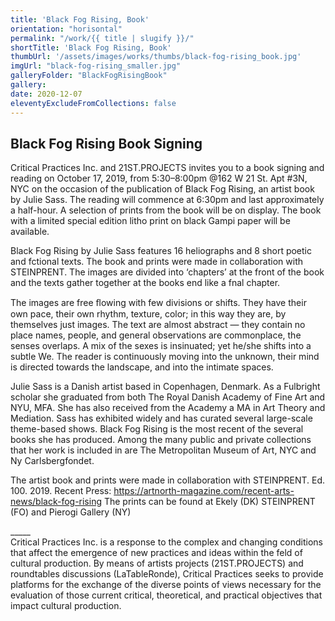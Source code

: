 ```yaml
---
title: 'Black Fog Rising, Book'
orientation: "horisontal"
permalink: "/work/{{ title | slugify }}/"
shortTitle: 'Black Fog Rising, Book'
thumbUrl: '/assets/images/works/thumbs/black-fog-rising_book.jpg'
imgUrl: "black-fog-rising_smaller.jpg"
galleryFolder: "BlackFogRisingBook"
gallery:
date: 2020-12-07
eleventyExcludeFromCollections: false
---
```



<div class="Txt">
  <h2>Black Fog Rising Book Signing</h2>
  <p>Critical Practices Inc. and 21ST.PROJECTS invites you to a book signing and reading on October 17, 2019, from 5:30–8:00pm @162 W 21 St. Apt #3N, NYC on the occasion of the publication of Black Fog Rising, an artist book by Julie Sass. The reading will commence at 6:30pm and last approximately a half-hour. A selection of prints from the book will be on display. The book with a limited special edition litho print on black Gampi paper will be available.</p>
  <p>Black Fog Rising by Julie Sass features 16 heliographs and 8 short poetic and fctional texts. The book and prints were made in collaboration with STEINPRENT. The images are divided into ‘chapters’ at the front of the book and the texts gather together at the books end like a fnal chapter.</p>
  <p>The images are free ﬂowing with few divisions or shifts. They have their own pace, their own rhythm, texture, color; in this way they are, by themselves just images. The text are almost abstract — they contain no place names, people, and general observations are commonplace, the senses overlaps. A mix of the sexes is insinuated; yet he/she shifts into a subtle We. The reader is continuously moving into the unknown, their mind is directed towards the landscape, and into the intimate spaces.</p>
  <p>Julie Sass is a Danish artist based in Copenhagen, Denmark. As a Fulbright scholar she graduated from both The Royal Danish Academy of Fine Art and NYU, MFA. She has also received from the Academy a MA in Art Theory and Mediation. Sass has exhibited widely and has curated several large-scale theme-based shows. Black Fog Rising is the most recent of the several books she has produced. Among the many public and private collections that her work is included in are The Metropolitan Museum of Art, NYC and Ny Carlsbergfondet.</p>
  <p>The artist book and prints were made in collaboration with STEINPRENT. Ed. 100. 2019. Recent Press: <a href="https://artnorth-magazine.com/recent-arts-news/black-fog-rising" target="_blank">https://artnorth-magazine.com/recent-arts-news/black-fog-rising</a> The prints can be found at Ekely (DK) STEINPRENT (FO) and Pierogi Gallery (NY)</p>
  <p>_____<br>
  Critical Practices Inc. is a response to the complex and changing conditions that affect the emergence of new practices and ideas within the feld of cultural production. By means of artists projects (21ST.PROJECTS) and roundtables discussions (LaTableRonde), Critical Practices seeks to provide platforms for the exchange of the diverse points of views necessary for the evaluation of those current critical, theoretical, and practical objectives that impact cultural production.</p>
</div>